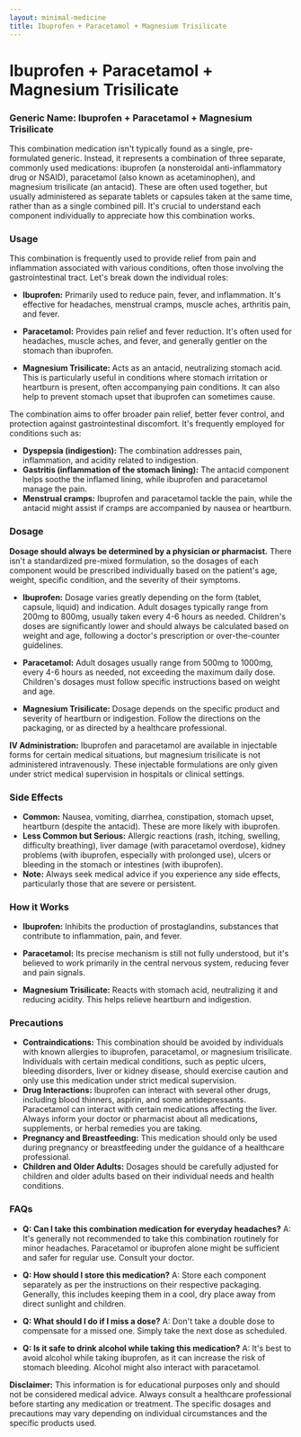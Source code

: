 ```yaml
---
layout: minimal-medicine
title: Ibuprofen + Paracetamol + Magnesium Trisilicate
---
```


# Ibuprofen + Paracetamol + Magnesium Trisilicate
### Generic Name:  Ibuprofen + Paracetamol + Magnesium Trisilicate

This combination medication isn't typically found as a single, pre-formulated generic.  Instead, it represents a combination of three separate, commonly used medications: ibuprofen (a nonsteroidal anti-inflammatory drug or NSAID), paracetamol (also known as acetaminophen), and magnesium trisilicate (an antacid).  These are often used together, but usually administered as separate tablets or capsules taken at the same time, rather than as a single combined pill.  It's crucial to understand each component individually to appreciate how this combination works.


### Usage

This combination is frequently used to provide relief from pain and inflammation associated with various conditions, often those involving the gastrointestinal tract. Let's break down the individual roles:

* **Ibuprofen:**  Primarily used to reduce pain, fever, and inflammation. It's effective for headaches, menstrual cramps, muscle aches, arthritis pain, and fever.

* **Paracetamol:**  Provides pain relief and fever reduction. It's often used for headaches, muscle aches, and fever, and generally gentler on the stomach than ibuprofen.

* **Magnesium Trisilicate:** Acts as an antacid, neutralizing stomach acid. This is particularly useful in conditions where stomach irritation or heartburn is present, often accompanying pain conditions.  It can also help to prevent stomach upset that ibuprofen can sometimes cause.

The combination aims to offer broader pain relief, better fever control, and protection against gastrointestinal discomfort. It's frequently employed for conditions such as:

* **Dyspepsia (indigestion):** The combination addresses pain, inflammation, and acidity related to indigestion.
* **Gastritis (inflammation of the stomach lining):** The antacid component helps soothe the inflamed lining, while ibuprofen and paracetamol manage the pain.
* **Menstrual cramps:**  Ibuprofen and paracetamol tackle the pain, while the antacid might assist if cramps are accompanied by nausea or heartburn.


### Dosage

**Dosage should always be determined by a physician or pharmacist.**  There isn't a standardized pre-mixed formulation, so the dosages of each component would be prescribed individually based on the patient's age, weight, specific condition, and the severity of their symptoms.

* **Ibuprofen:** Dosage varies greatly depending on the form (tablet, capsule, liquid) and indication. Adult dosages typically range from 200mg to 800mg, usually taken every 4-6 hours as needed. Children's doses are significantly lower and should always be calculated based on weight and age, following a doctor's prescription or over-the-counter guidelines.

* **Paracetamol:** Adult dosages usually range from 500mg to 1000mg, every 4-6 hours as needed, not exceeding the maximum daily dose.  Children's dosages must follow specific instructions based on weight and age.

* **Magnesium Trisilicate:** Dosage depends on the specific product and severity of heartburn or indigestion. Follow the directions on the packaging, or as directed by a healthcare professional.

**IV Administration:** Ibuprofen and paracetamol are available in injectable forms for certain medical situations, but magnesium trisilicate is not administered intravenously. These injectable formulations are only given under strict medical supervision in hospitals or clinical settings.


### Side Effects

* **Common:**  Nausea, vomiting, diarrhea, constipation, stomach upset, heartburn (despite the antacid).  These are more likely with ibuprofen.
* **Less Common but Serious:** Allergic reactions (rash, itching, swelling, difficulty breathing), liver damage (with paracetamol overdose), kidney problems (with ibuprofen, especially with prolonged use), ulcers or bleeding in the stomach or intestines (with ibuprofen).
* **Note:**  Always seek medical advice if you experience any side effects, particularly those that are severe or persistent.


### How it Works

* **Ibuprofen:**  Inhibits the production of prostaglandins, substances that contribute to inflammation, pain, and fever.

* **Paracetamol:** Its precise mechanism is still not fully understood, but it's believed to work primarily in the central nervous system, reducing fever and pain signals.

* **Magnesium Trisilicate:** Reacts with stomach acid, neutralizing it and reducing acidity. This helps relieve heartburn and indigestion.


### Precautions

* **Contraindications:** This combination should be avoided by individuals with known allergies to ibuprofen, paracetamol, or magnesium trisilicate.  Individuals with certain medical conditions, such as peptic ulcers, bleeding disorders, liver or kidney disease, should exercise caution and only use this medication under strict medical supervision.
* **Drug Interactions:** Ibuprofen can interact with several other drugs, including blood thinners, aspirin, and some antidepressants. Paracetamol can interact with certain medications affecting the liver.  Always inform your doctor or pharmacist about all medications, supplements, or herbal remedies you are taking.
* **Pregnancy and Breastfeeding:**  This medication should only be used during pregnancy or breastfeeding under the guidance of a healthcare professional.
* **Children and Older Adults:**  Dosages should be carefully adjusted for children and older adults based on their individual needs and health conditions.


### FAQs

* **Q: Can I take this combination medication for everyday headaches?** A:  It's generally not recommended to take this combination routinely for minor headaches. Paracetamol or ibuprofen alone might be sufficient and safer for regular use. Consult your doctor.

* **Q: How should I store this medication?** A:  Store each component separately as per the instructions on their respective packaging.  Generally, this includes keeping them in a cool, dry place away from direct sunlight and children.

* **Q: What should I do if I miss a dose?** A:  Don't take a double dose to compensate for a missed one.  Simply take the next dose as scheduled.

* **Q:  Is it safe to drink alcohol while taking this medication?** A:  It's best to avoid alcohol while taking ibuprofen, as it can increase the risk of stomach bleeding.  Alcohol might also interact with paracetamol.


**Disclaimer:** This information is for educational purposes only and should not be considered medical advice. Always consult a healthcare professional before starting any medication or treatment.  The specific dosages and precautions may vary depending on individual circumstances and the specific products used.
